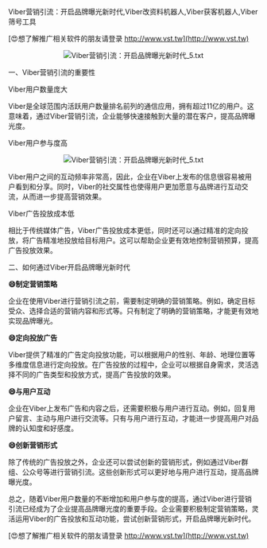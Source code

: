Viber营销引流：开启品牌曝光新时代,Viber改资料机器人,Viber获客机器人,Viber筛号工具

[😍想了解推广相关软件的朋友请登录 http://www.vst.tw](http://www.vst.tw)

 <center><img src="https://vst.tw/MP4/tuiguang/png/3.png" alt="Viber营销引流：开启品牌曝光新时代_5.txt"></center>

一、Viber营销引流的重要性

Viber用户数量庞大

Viber是全球范围内活跃用户数量排名前列的通信应用，拥有超过11亿的用户。这意味着，通过Viber营销引流，企业能够快速接触到大量的潜在客户，提高品牌曝光度。

Viber用户参与度高

 <center><img src="https://vst.tw/MP4/tuiguang/png/5.png" alt="Viber营销引流：开启品牌曝光新时代_5.txt"></center>

Viber用户之间的互动频率非常高，因此，企业在Viber上发布的信息很容易被用户看到和分享。同时，Viber的社交属性也使得用户更加愿意与品牌进行互动交流，从而进一步提高营销效果。

Viber广告投放成本低

相比于传统媒体广告，Viber广告投放成本更低，同时还可以通过精准的定向投放，将广告精准地投放给目标用户。这可以帮助企业更有效地控制营销预算，提高广告投放效果。

二、如何通过Viber开启品牌曝光新时代

**😄制定营销策略**

企业在使用Viber进行营销引流之前，需要制定明确的营销策略。例如，确定目标受众、选择合适的营销内容和形式等。只有制定了明确的营销策略，才能更有效地实现品牌曝光。

**😄定向投放广告**

Viber提供了精准的广告定向投放功能，可以根据用户的性别、年龄、地理位置等多维度信息进行定向投放。在广告投放的过程中，企业可以根据自身需求，灵活选择不同的广告类型和投放方式，提高广告投放的效果。

**😄与用户互动**

企业在Viber上发布广告和内容之后，还需要积极与用户进行互动。例如，回复用户留言、主动与用户进行交流等。只有与用户进行互动，才能进一步提高用户对品牌的认知度和好感度。

**😄创新营销形式**

除了传统的广告投放之外，企业还可以尝试创新的营销形式，例如通过Viber群组、公众号等进行营销引流。这些创新形式可以更好地与用户进行互动，提高品牌曝光度。

总之，随着Viber用户数量的不断增加和用户参与度的提高，通过Viber进行营销引流已经成为了企业提高品牌曝光度的重要手段。企业需要积极制定营销策略，灵活运用Viber的广告投放和互动功能，尝试创新营销形式，开启品牌曝光新时代。

[😍想了解推广相关软件的朋友请登录 http://www.vst.tw](http://www.vst.tw)



